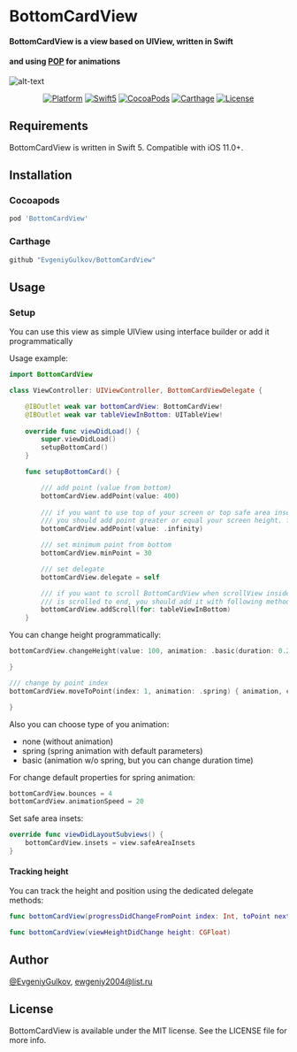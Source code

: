 # BottomCardView
#### BottomCardView is a view based on UIView, written in Swift 
#### and using [POP](https://github.com/facebookarchive/pop) for animations

![alt-text](https://github.com/EvgeniyGulkov/BottomCardView/blob/master/BottomCardViewExample/Media.xcassets/screen_image.dataset/ezgif-6-5c005dac91f7.gif)

<p align="center">
  <a href="https://developer.apple.com/"><img alt="Platform" src="https://img.shields.io/badge/platform-iOS-green.svg"/></a>
  <a href="https://developer.apple.com/swift"><img alt="Swift5" src="https://img.shields.io/badge/language-Swift%205.0-orange.svg"/></a>
  <a href="https://cocoapods.org/pods/bottomcardview"><img alt="CocoaPods" src="https://img.shields.io/cocoapods/v/BottomCardView"/></a>
  <a href="https://github.com/Carthage/Carthage"><img alt="Carthage" src="https://img.shields.io/badge/Carthage-compatible-4BC51D.svg?style=flat"/></a>
  <a href="https://github.com/EvgeniyGulkov/BottomCardView/blob/master/LICENSE"><img alt="License" src="https://img.shields.io/cocoapods/l/BottomCardView"/></a>
</p>

## Requirements
BottomCardView is written in Swift 5. Compatible with iOS 11.0+.

## Installation

### Cocoapods
```ruby
pod 'BottomCardView'
```

### Carthage
```ruby
github "EvgeniyGulkov/BottomCardView"
```


## Usage
### Setup

You can use this view as simple UIView using interface builder or add it programmatically

Usage example:

```swift
import BottomCardView

class ViewController: UIViewController, BottomCardViewDelegate {

    @IBOutlet weak var bottomCardView: BottomCardView!
    @IBOutlet weak var tableViewInBottom: UITableView!
    
    override func viewDidLoad() {
        super.viewDidLoad()
        setupBottomCard()
    }

    func setupBottomCard() {

        /// add point (value from bottom)
        bottomCardView.addPoint(value: 400)
        
        /// if you want to use top of your screen or top safe area inset as top point,
        /// you should add point greater or equal your screen height. for example .infinity
        bottomCardView.addPoint(value: .infinity)

        /// set minimum point from bottom
        bottomCardView.minPoint = 30

        /// set delegate
        bottomCardView.delegate = self

        /// if you want to scroll BottomCardView when scrollView inside
        /// is scrolled to end, you should add it with following method
        bottomCardView.addScroll(for: tableViewInBottom)
    }
```
You can change height programmatically:

```swift
bottomCardView.changeHeight(value: 100, animation: .basic(duration: 0.2)) { animation, complete in

}

/// change by point index
bottomCardView.moveToPoint(index: 1, animation: .spring) { animation, complete in

}
```
Also you can choose type of you animation:
- none (without animation)
- spring (spring animation with default parameters)
- basic (animation w/o spring, but you can change duration time)

For change default properties for spring animation:

```swift
bottomCardView.bounces = 4
bottomCardView.animationSpeed = 20
```

Set safe area insets:
```swift
override func viewDidLayoutSubviews() {
    bottomCardView.insets = view.safeAreaInsets
}
```

#### Tracking height

You can track the height and position using the dedicated delegate methods:

```swift
func bottomCardView(progressDidChangeFromPoint index: Int, toPoint nextIndex: Int, withProgress progress: CGFloat)

func bottomCardView(viewHeightDidChange height: CGFloat)
```

## Author

[@EvgeniyGulkov](https://www.linkedin.com/in/evgeniy-gulkov-69b29216a), ewgeniy2004@list.ru

## License

BottomCardView is available under the MIT license. See the LICENSE file for more info.
